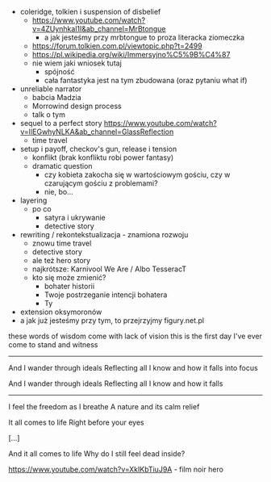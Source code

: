 
- coleridge, tolkien i suspension of disbelief
  - https://www.youtube.com/watch?v=4ZUynhkal1I&ab_channel=MrBtongue
    - a jak jesteśmy przy mrbtongue to proza literacka ziomeczka
  - https://forum.tolkien.com.pl/viewtopic.php?t=2499
  - https://pl.wikipedia.org/wiki/Immersyjno%C5%9B%C4%87
  - nie wiem jaki wniosek tutaj
    - spójność
    - cała fantastyka jest na tym zbudowana (oraz pytaniu what if)
- unreliable narrator
  - babcia Madzia
  - Morrowind design process
  - talk o tym 
- sequel to a perfect story https://www.youtube.com/watch?v=IlEGwhyNLKA&ab_channel=GlassReflection
  - time travel
- setup i payoff, checkov's gun, release i tension
  - konflikt (brak konfliktu robi power fantasy)
  - dramatic question
    - czy kobieta zakocha się w wartościowym gościu, czy w czarującym gościu z problemami?
    - nie, bo...
- layering
  - po co
    - satyra i ukrywanie
    - detective story
- rewriting / rekontekstualizacja - znamiona rozwoju
  - znowu time travel
  - detective story
  - ale też hero story
  - najkrótsze: Karnivool We Are / Albo TesseracT
  - kto się może zmienić?
    - bohater historii
    - Twoje postrzeganie intencji bohatera
    - Ty
- extension oksymoronów
- a jak już jesteśmy przy tym, to przejrzyjmy figury.net.pl



these words of wisdom come with lack of vision
this is the first day I've ever come to stand and witness

-------

And I wander through ideals
Reflecting all I know and how it falls into focus

And I wander through ideals
Reflecting all I know and how it falls

----

I feel the freedom as I breathe
A nature and its calm relief

It all comes to life
Right before your eyes

[...]

And it all comes to life
Why do I still feel dead inside?


https://www.youtube.com/watch?v=XkIKbTiuJ9A - film noir hero
